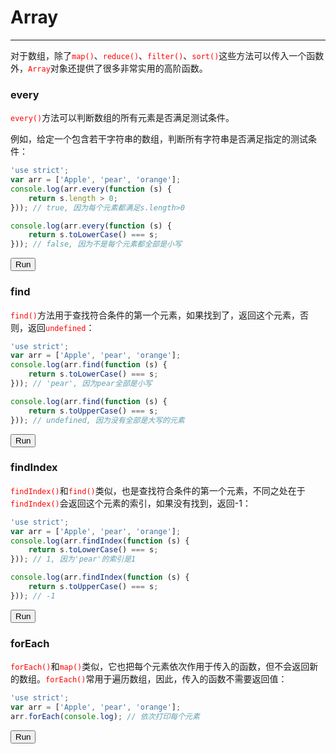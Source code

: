 <link rel="stylesheet" href="../../../../static/css/button.css"/>
<link rel="stylesheet" href="../../../../static/css/console.css"/>

# Array
---

对于数组，除了<font color="red"><code>map()</code></font>、<font color="red"><code>reduce()</code></font>、<font color="red"><code>filter()</code></font>、<font color="red"><code>sort()</code></font>这些方法可以传入一个函数外，<font color="red"><code>Array</code></font>对象还提供了很多非常实用的高阶函数。

### every
<font color="red"><code>every()</code></font>方法可以判断数组的所有元素是否满足测试条件。

例如，给定一个包含若干字符串的数组，判断所有字符串是否满足指定的测试条件：

```javascript
'use strict';
var arr = ['Apple', 'pear', 'orange'];
console.log(arr.every(function (s) {
    return s.length > 0;
})); // true, 因为每个元素都满足s.length>0

console.log(arr.every(function (s) {
    return s.toLowerCase() === s;
})); // false, 因为不是每个元素都全部是小写
```

<button class="run" onclick="(() => {
    const element = document.querySelector('p#every');
    try {
        'use strict';
        var arr = ['Apple', 'pear', 'orange'];
        console.log(arr.every(function (s) {
            return s.length > 0;
        })); // true, 因为每个元素都满足s.length>0
        console.log(arr.every(function (s) {
            return s.toLowerCase() === s;
        })); // false, 因为不是每个元素都全部是小写
        element.classList.remove(['consoleError']);
        element.classList.add('consoleLog');
        element.removeAttribute('hidden');
        element.innerHTML = `<label class='consoleLog'>true<br>false</label>`;
    } catch (e) {
        element.classList.remove(['consoleLog']);
        element.classList.add('consoleError');
        element.removeAttribute('hidden');
        element.innerHTML = `<label class='consoleError'>${e}</label>`;
    }
})();">Run</button>
<p id="every" hidden></p>

### find
<font color="red"><code>find()</code></font>方法用于查找符合条件的第一个元素，如果找到了，返回这个元素，否则，返回<font color="red"><code>undefined</code></font>：

```javascript
'use strict';
var arr = ['Apple', 'pear', 'orange'];
console.log(arr.find(function (s) {
    return s.toLowerCase() === s;
})); // 'pear', 因为pear全部是小写

console.log(arr.find(function (s) {
    return s.toUpperCase() === s;
})); // undefined, 因为没有全部是大写的元素
```

<button class="run" onclick="(() => {
    const element = document.querySelector('p#find');
    try {
        'use strict';
        var arr = ['Apple', 'pear', 'orange'];
        console.log(arr.find(function (s) {
            return s.toLowerCase() === s;
        })); // 'pear', 因为pear全部是小写
        console.log(arr.find(function (s) {
            return s.toUpperCase() === s;
        })); // undefined, 因为没有全部是大写的元素
        element.classList.remove(['consoleError']);
        element.classList.add('consoleLog');
        element.removeAttribute('hidden');
        element.innerHTML = `<label class='consoleLog'>pear<br>undefined</label>`;
    } catch (e) {
        element.classList.remove(['consoleLog']);
        element.classList.add('consoleError');
        element.removeAttribute('hidden');
        element.innerHTML = `<label class='consoleError'>${e}</label>`;
    }
})();">Run</button>
<p id="find" hidden></p>

### findIndex
<font color="red"><code>findIndex()</code></font>和<font color="red"><code>find()</code></font>类似，也是查找符合条件的第一个元素，不同之处在于<font color="red"><code>findIndex()</code></font>会返回这个元素的索引，如果没有找到，返回-1：

```javascript
'use strict';
var arr = ['Apple', 'pear', 'orange'];
console.log(arr.findIndex(function (s) {
    return s.toLowerCase() === s;
})); // 1, 因为'pear'的索引是1

console.log(arr.findIndex(function (s) {
    return s.toUpperCase() === s;
})); // -1
```

<button class="run" onclick="(() => {
    const element = document.querySelector('p#findIndex');
    try {
        'use strict';
        var arr = ['Apple', 'pear', 'orange'];
        console.log(arr.findIndex(function (s) {
            return s.toLowerCase() === s;
        })); // 1, 因为'pear'的索引是1
        console.log(arr.findIndex(function (s) {
            return s.toUpperCase() === s;
        })); // -1
        element.classList.remove(['consoleError']);
        element.classList.add('consoleLog');
        element.removeAttribute('hidden');
        element.innerHTML = `<label class='consoleLog'>1<br>-1</label>`;
    } catch (e) {
        element.classList.remove(['consoleLog']);
        element.classList.add('consoleError');
        element.removeAttribute('hidden');
        element.innerHTML = `<label class='consoleError'>${e}</label>`;
    }
})();">Run</button>
<p id="findIndex" hidden></p>

### forEach
<font color="red"><code>forEach()</code></font>和<font color="red"><code>map()</code></font>类似，它也把每个元素依次作用于传入的函数，但不会返回新的数组。<font color="red"><code>forEach()</code></font>常用于遍历数组，因此，传入的函数不需要返回值：

```javascript
'use strict';
var arr = ['Apple', 'pear', 'orange'];
arr.forEach(console.log); // 依次打印每个元素
```

<button class="run" onclick="(() => {
    const element = document.querySelector('p#forEach');
    try {
        'use strict';
        var arr = ['Apple', 'pear', 'orange'];
        arr.forEach(console.log); // 依次打印每个元素
        element.classList.remove(['consoleError']);
        element.classList.add('consoleLog');
        element.removeAttribute('hidden');
        element.innerHTML = `<label class='consoleLog'>Apple<br>pear<br>orange</label>`;
    } catch (e) {
        element.classList.remove(['consoleLog']);
        element.classList.add('consoleError');
        element.removeAttribute('hidden');
        element.innerHTML = `<label class='consoleError'>${e}</label>`;
    }
})();">Run</button>
<p id="forEach" hidden></p>

